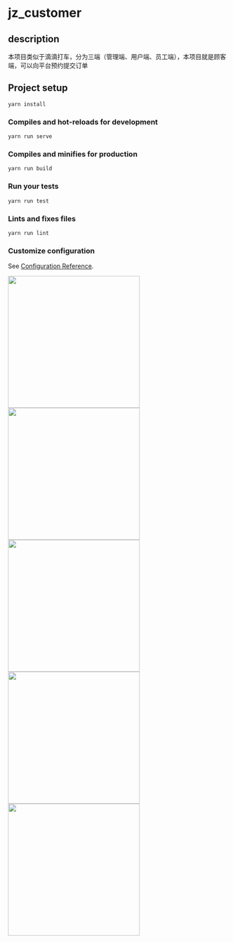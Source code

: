 # jz_customer

## description
本项目类似于滴滴打车，分为三端（管理端、用户端、员工端），本项目就是顾客端，可以向平台预约提交订单
## Project setup
```
yarn install
```

### Compiles and hot-reloads for development
```
yarn run serve
```

### Compiles and minifies for production
```
yarn run build
```

### Run your tests
```
yarn run test
```

### Lints and fixes files
```
yarn run lint
```

### Customize configuration
See [Configuration Reference](https://cli.vuejs.org/config/).

<img src='http://134.175.154.93:8888/github/1.jpg' width=300 />
<img src='http://134.175.154.93:8888/github/2.jpg' width=300/>
<img src='http://134.175.154.93:8888/github/3.jpg' width=300/>
<img src='http://134.175.154.93:8888/github/4.jpg' width=300/>
<img src='http://134.175.154.93:8888/github/5.jpg' width=300/>
